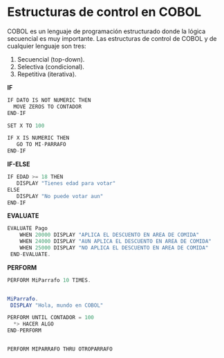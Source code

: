 # Estructuras de control en COBOL

COBOL es un lenguaje de programación estructurado donde la lógica secuencial es muy importante. Las estructuras de control de COBOL y de cualquier lenguaje son tres:

1. Secuencial (top-down).
2. Selectiva (condicional).
3. Repetitiva (iterativa).


**IF**

```java
IF DATO IS NOT NUMERIC THEN
  MOVE ZEROS TO CONTADOR
END-IF

SET X TO 100

IF X IS NUMERIC THEN
   GO TO MI-PARRAFO
END-IF

```



**IF-ELSE**

```java
IF EDAD >= 18 THEN
   DISPLAY "Tienes edad para votar"
ELSE
   DISPLAY "No puede votar aun"
END-IF

```


**EVALUATE**
```java
EVALUATE Pago
    WHEN 20000 DISPLAY "APLICA EL DESCUENTO EN AREA DE COMIDA"
    WHEN 24000 DISPLAY "AUN APLICA EL DESCUENTO EN AREA DE COMIDA" 
    WHEN 25000 DISPLAY "NO APLICA EL DESCUENTO EN AREA DE COMIDA" 
 END-EVALUATE.
 ```
 
 **PERFORM**
 ```java
PERFORM MiParrafo 10 TIMES.


MiParrafo.
  DISPLAY "Hola, mundo en COBOL"

 ```

```java
PERFORM UNTIL CONTADOR = 100
  *> HACER ALGO
END-PERFORM


PERFORM MIPARRAFO THRU OTROPARRAFO


```


